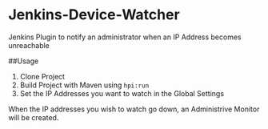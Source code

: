 # Jenkins-Device-Watcher
Jenkins Plugin to notify an administrator when an IP Address becomes unreachable

##Usage
<ol>
<li>Clone Project</li>
<li>Build Project with Maven using <code>hpi:run</code>
<li>Set the IP Addresses you want to watch in the Global Settings</li>
</ol>

When the IP addresses you wish to watch go down, an Administrive Monitor will be created.
